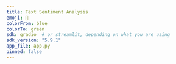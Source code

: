 ```yaml
---
title: Text Sentiment Analysis
emoji: 🚀
colorFrom: blue
colorTo: green
sdk: gradio  # or streamlit, depending on what you are using
sdk_version: "5.9.1"
app_file: app.py
pinned: false
---
```

